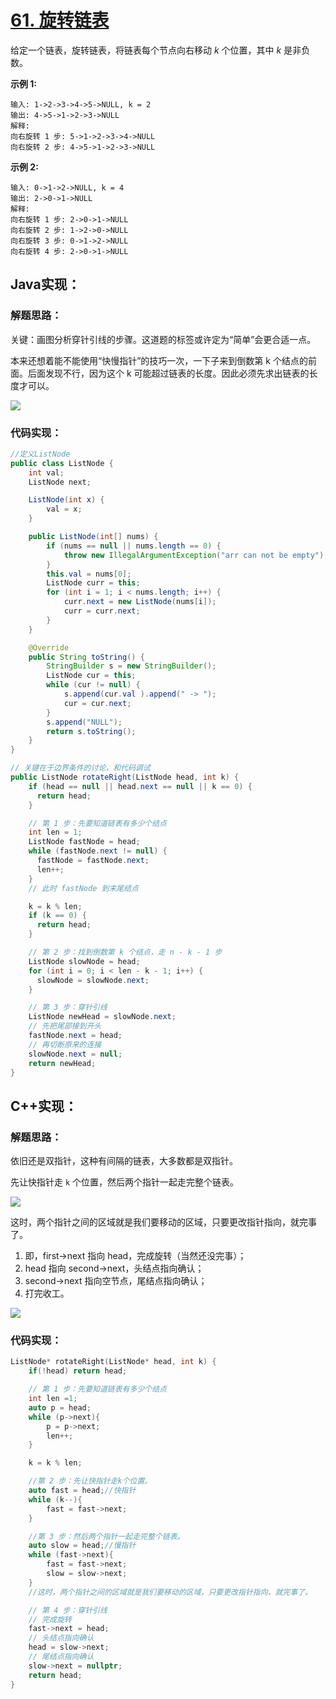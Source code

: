 # [61. 旋转链表](https://leetcode-cn.com/problems/rotate-list/)



给定一个链表，旋转链表，将链表每个节点向右移动 *k* 个位置，其中 *k* 是非负数。

**示例 1:**

```
输入: 1->2->3->4->5->NULL, k = 2
输出: 4->5->1->2->3->NULL
解释:
向右旋转 1 步: 5->1->2->3->4->NULL
向右旋转 2 步: 4->5->1->2->3->NULL
```

**示例 2:**

```
输入: 0->1->2->NULL, k = 4
输出: 2->0->1->NULL
解释:
向右旋转 1 步: 2->0->1->NULL
向右旋转 2 步: 1->2->0->NULL
向右旋转 3 步: 0->1->2->NULL
向右旋转 4 步: 2->0->1->NULL
```

## Java实现：

### 解题思路：

关键：画图分析穿针引线的步骤。这道题的标签或许定为“简单”会更合适一点。

本来还想着能不能使用“快慢指针”的技巧一次，一下子来到倒数第 k 个结点的前面。后面发现不行，因为这个 k 可能超过链表的长度。因此必须先求出链表的长度才可以。

![](https://pic.leetcode-cn.com/0d3f7795cfae2afa8d4145f66216ba837f72ca08d86ecbc010ad1ae9e66696c2-image.png)

### 代码实现：

```java
//定义ListNode
public class ListNode {
    int val;
    ListNode next;

    ListNode(int x) {
        val = x;
    }

    public ListNode(int[] nums) {
        if (nums == null || nums.length == 0) {
            throw new IllegalArgumentException("arr can not be empty");
        }
        this.val = nums[0];
        ListNode curr = this;
        for (int i = 1; i < nums.length; i++) {
            curr.next = new ListNode(nums[i]);
            curr = curr.next;
        }
    }

    @Override
    public String toString() {
        StringBuilder s = new StringBuilder();
        ListNode cur = this;
        while (cur != null) {
            s.append(cur.val ).append(" -> ");
            cur = cur.next;
        }
        s.append("NULL");
        return s.toString();
    }
}

// 关键在于边界条件的讨论，和代码调试
public ListNode rotateRight(ListNode head, int k) {
    if (head == null || head.next == null || k == 0) {
      return head;
    }

    // 第 1 步：先要知道链表有多少个结点
    int len = 1;
    ListNode fastNode = head;
    while (fastNode.next != null) {
      fastNode = fastNode.next;
      len++;
    }
    // 此时 fastNode 到末尾结点

    k = k % len;
    if (k == 0) {
      return head;
    }

    // 第 2 步：找到倒数第 k 个结点，走 n - k - 1 步
    ListNode slowNode = head;
    for (int i = 0; i < len - k - 1; i++) {
      slowNode = slowNode.next;
    }

    // 第 3 步：穿针引线
    ListNode newHead = slowNode.next;
    // 先把尾部接到开头
    fastNode.next = head;
    // 再切断原来的连接
    slowNode.next = null;
    return newHead;
}
```



## C++实现：

### 解题思路：

依旧还是双指针，这种有间隔的链表，大多数都是双指针。

先让快指针走 `k` 个位置，然后两个指针一起走完整个链表。

![](https://pic.leetcode-cn.com/c1f1b1b26a22c2119c30f90c31d93cd5b241557f2d773430eb10e587a5ffb11f.jpg)

这时，两个指针之间的区域就是我们要移动的区域，只要更改指针指向，就完事了。

1. 即，first->next 指向 head，完成旋转（当然还没完事）；
2. head 指向 second->next，头结点指向确认；
3. second->next 指向空节点，尾结点指向确认；
4. 打完收工。

![](https://pic.leetcode-cn.com/507bc9f5794a9310c58ca21572bca63d940a94f17aee39e5dc1c11b30e5a3de7.jpg)

### 代码实现：

```C++
ListNode* rotateRight(ListNode* head, int k) {
    if(!head) return head;

    // 第 1 步：先要知道链表有多少个结点
    int len =1;
    auto p = head;
    while (p->next){
        p = p->next;
        len++;
    }

    k = k % len;

    //第 2 步：先让快指针走k个位置。
    auto fast = head;//快指针
    while (k--){
        fast = fast->next;
    }

    //第 3 步：然后两个指针一起走完整个链表。
    auto slow = head;//慢指针
    while (fast->next){
        fast = fast->next;
        slow = slow->next;
    }
    //这时，两个指针之间的区域就是我们要移动的区域，只要更改指针指向，就完事了。

    // 第 4 步：穿针引线
    // 完成旋转
    fast->next = head;
    // 头结点指向确认
    head = slow->next;
    // 尾结点指向确认
    slow->next = nullptr;
    return head;
}
```

